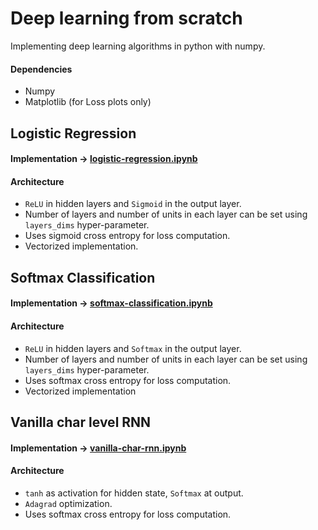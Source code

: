 # Deep learning from scratch

Implementing deep learning algorithms in python with numpy.

#### Dependencies
  * Numpy
  * Matplotlib (for Loss plots only)

## Logistic Regression

#### Implementation -> [logistic-regression.ipynb](logistic-regression.ipynb)

#### Architecture
  * `ReLU` in hidden layers and `Sigmoid` in the output layer.
  * Number of layers and number of units in each layer can be set using `layers_dims` hyper-parameter.
  * Uses sigmoid cross entropy for loss computation.
  * Vectorized implementation.

## Softmax Classification

#### Implementation -> [softmax-classification.ipynb](softmax-classification.ipynb)

#### Architecture
  * `ReLU` in hidden layers and `Softmax` in the output layer.
  * Number of layers and number of units in each layer can be set using `layers_dims` hyper-parameter.
  * Uses softmax cross entropy for loss computation.
  * Vectorized implementation

## Vanilla char level RNN 

#### Implementation -> [vanilla-char-rnn.ipynb](vanilla-char-rnn.ipynb)

#### Architecture
  * `tanh` as activation for hidden state, `Softmax` at output.
  * `Adagrad` optimization.
  * Uses softmax cross entropy for loss computation.
